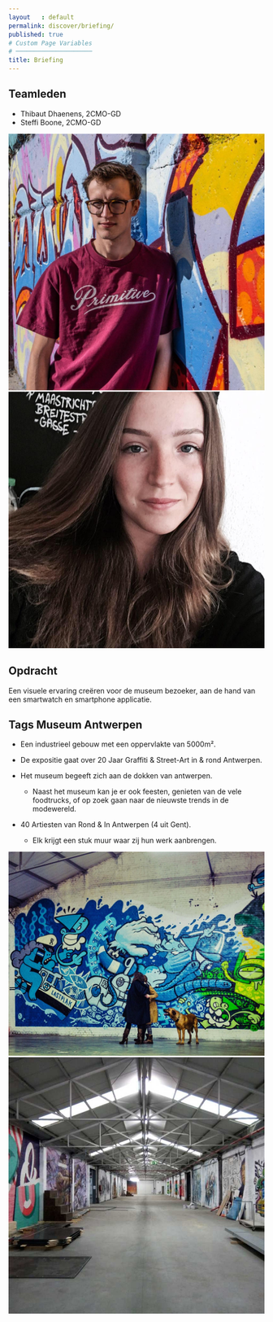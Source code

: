 ```yaml
---
layout   : default
permalink: discover/briefing/
published: true
# Custom Page Variables
# ─────────────────────
title: Briefing
---
```


Teamleden
---------

 - Thibaut Dhaenens, 2CMO-GD
 - Steffi Boone, 2CMO-GD

<img src="../../assets/Images/30848532_10216410355040630_903861907627236590_o.jpg" class="round col-3">
<img src="../../assets/Images/17760215_10212767703250254_1504643583277174030_n.jpg" class="round col-3">



Opdracht
--------
Een visuele ervaring creëren voor de museum bezoeker, aan de hand van een smartwatch en smartphone applicatie.


Tags Museum Antwerpen
--------------


- Een industrieel gebouw met een oppervlakte van 5000m².
- De expositie gaat over 20 Jaar Graffiti & Street-Art in & rond Antwerpen.
- Het museum begeeft zich aan de dokken van antwerpen.
  * Naast het museum kan je er ook feesten, genieten van de vele foodtrucks, of op zoek gaan naar de nieuwste trends in de modewereld.

- 40 Artiesten van Rond & In Antwerpen (4 uit Gent).
  * Elk krijgt een stuk muur waar zij hun werk aanbrengen.



<img src="../../assets/Images/25329261948_bd24e9bf34_b.jpg" class="tag col-6">
<img src="../../assets/Images/05df4c73f570c3243a685c920fa35f7d-802x802.jpg" class="tag col-5">

